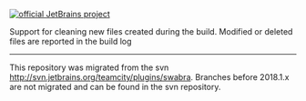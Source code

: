 [![official JetBrains project](https://jb.gg/badges/official-flat-square.svg)](https://confluence.jetbrains.com/display/ALL/JetBrains+on+GitHub)

Support for cleaning new files created during the build. Modified or deleted files are reported in the build log
___
This repository was migrated from the svn http://svn.jetbrains.org/teamcity/plugins/swabra. 
Branches before 2018.1.x are not migrated and can be found in the svn repository.
